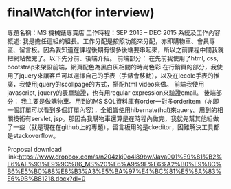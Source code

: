 # finalWatch(for interview)
專題名稱：MS 機械錶專賣店
工作時程：SEP 2015 – DEC 2015
系統及工作內容概述:
我是擔任這組的組長。工作分配是按照功能來分配，亦即購物車、會員專區、留言板。因為我知道在課程後期有很多後端要串起來，所以之前課程中間我就把網站做完了。以下先分前、後端介紹。
前端部分：
在先前我使用了html, css, bootstrap來架設前端，網頁配色為黑白灰相間的時尚色彩
在行銷頁的部分，我使用了jquery來讓客戶可以選擇自己的手表（手錶會移動），以及在lecole手表的推廣，我使用jquery的scollpage的方式，搭配html video來做。
前端我使用javascript, jquery的表單驗證，也有用regular expression來驗證email。
後端部分：
我主要是做購物車。用到的MS SQL資料庫有order一對多orderitem（亦即一個訂單可以看到多個訂單內容），全組皆使用hibernate(hql)來query。用到的相關技術有servlet, jsp。那因為我購物車還算是在時程內做完，我就先幫其他組做了一些（就是現在在github上的專題），留言板用的是ckeditor，困難解決工具都是stackoverflow。

Proposal download link:https://www.dropbox.com/s/n204zkj0o4l89bw/Java001%E9%81%B2%E6%AF%93%E9%9C%86_MS%20%E6%A9%9F%E6%A2%B0%E9%8C%B6%E5%B0%88%E8%B3%A3%E5%BA%97%E4%BC%81%E5%8A%83%E6%9B%B81218.docx?dl=0

